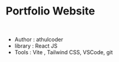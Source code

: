 # Portfolio Website

<br>
<ul>
<li>Author : athulcoder</li>
<li>library : React JS</li>
<li>Tools : Vite , Tailwind CSS, VSCode, git</li>
</ul>
